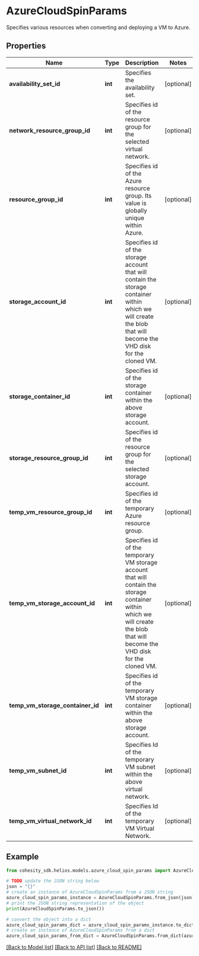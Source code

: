 # AzureCloudSpinParams

Specifies various resources when converting and deploying a VM to Azure.

## Properties

Name | Type | Description | Notes
------------ | ------------- | ------------- | -------------
**availability_set_id** | **int** | Specifies the availability set. | [optional] 
**network_resource_group_id** | **int** | Specifies id of the resource group for the selected virtual network. | [optional] 
**resource_group_id** | **int** | Specifies id of the Azure resource group. Its value is globally unique within Azure. | [optional] 
**storage_account_id** | **int** | Specifies id of the storage account that will contain the storage container within which we will create the blob that will become the VHD disk for the cloned VM. | [optional] 
**storage_container_id** | **int** | Specifies id of the storage container within the above storage account. | [optional] 
**storage_resource_group_id** | **int** | Specifies id of the resource group for the selected storage account. | [optional] 
**temp_vm_resource_group_id** | **int** | Specifies id of the temporary Azure resource group. | [optional] 
**temp_vm_storage_account_id** | **int** | Specifies id of the temporary VM storage account that will contain the storage container within which we will create the blob that will become the VHD disk for the cloned VM. | [optional] 
**temp_vm_storage_container_id** | **int** | Specifies id of the temporary VM storage container within the above storage account. | [optional] 
**temp_vm_subnet_id** | **int** | Specifies Id of the temporary VM subnet within the above virtual network. | [optional] 
**temp_vm_virtual_network_id** | **int** | Specifies Id of the temporary VM Virtual Network. | [optional] 

## Example

```python
from cohesity_sdk.helios.models.azure_cloud_spin_params import AzureCloudSpinParams

# TODO update the JSON string below
json = "{}"
# create an instance of AzureCloudSpinParams from a JSON string
azure_cloud_spin_params_instance = AzureCloudSpinParams.from_json(json)
# print the JSON string representation of the object
print(AzureCloudSpinParams.to_json())

# convert the object into a dict
azure_cloud_spin_params_dict = azure_cloud_spin_params_instance.to_dict()
# create an instance of AzureCloudSpinParams from a dict
azure_cloud_spin_params_from_dict = AzureCloudSpinParams.from_dict(azure_cloud_spin_params_dict)
```
[[Back to Model list]](../README.md#documentation-for-models) [[Back to API list]](../README.md#documentation-for-api-endpoints) [[Back to README]](../README.md)


